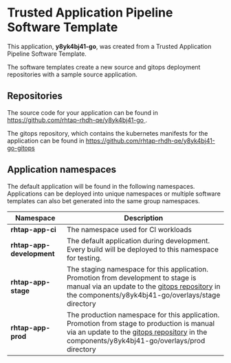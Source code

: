 # Trusted Application Pipeline Software Template

This application, **y8yk4bj41-go**, was created from a Trusted Application Pipeline Software Template.

The software templates create a new source and gitops deployment repositories with a sample source application. 

## Repositories

The source code for your application can be found in [https://github.com/rhtap-rhdh-qe/y8yk4bj41-go ](https://github.com/rhtap-rhdh-qe/y8yk4bj41-go ).
 
The gitops repository, which contains the kubernetes manifests for the application can be found in 
[https://github.com/rhtap-rhdh-qe/y8yk4bj41-go-gitops ](https://github.com/rhtap-rhdh-qe/y8yk4bj41-go-gitops ) 

## Application namespaces 

The default application will be found in the following namespaces. Applications can be deployed into unique namespaces or multiple software templates can also bet generated into the same group namespaces.  

|  Namespace   |  Description   |  
| -------- | -------- |
| **rhtap-app-ci** | The namespace used for CI workloads |
| **rhtap-app-development** | The default application during development. Every build will be deployed to this namespace for testing. |
| **rhtap-app-stage** | The staging namespace for this application. Promotion from development to stage is manual via an update to the [gitops repository](https://github.com/rhtap-rhdh-qe/y8yk4bj41-go-gitops ) in the components/y8yk4bj41-go/overlays/stage directory |
| **rhtap-app-prod** | The production namespace for this application. Promotion from stage to production is manual via an update to the [gitops repository](https://github.com/rhtap-rhdh-qe/y8yk4bj41-go-gitops ) in the components/y8yk4bj41-go/overlays/prod directory |
